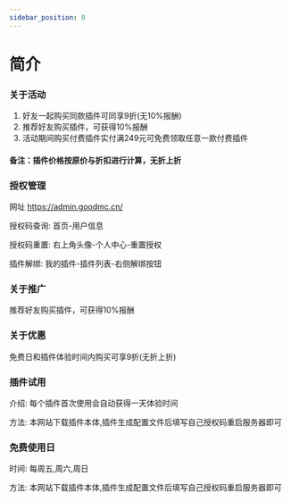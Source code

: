 ```yaml
---
sidebar_position: 0
---
```


# 简介

### **关于活动**

1. 好友一起购买同款插件可同享9折(无10%报酬)
2. 推荐好友购买插件，可获得10%报酬
3. 活动期间购买付费插件实付满249元可免费领取任意一款付费插件

#### 备注：插件价格按原价与折扣进行计算，无折上折


### **授权管理**

网址 https://admin.goodmc.cn/

授权码查询: 首页-用户信息

授权码重置: 右上角头像-个人中心-重置授权

插件解绑: 我的插件-插件列表-右侧解绑按钮

### **关于推广**

推荐好友购买插件，可获得10%报酬

### **关于优惠**

免费日和插件体验时间内购买可享9折(无折上折)

### **插件试用**

介绍: 每个插件首次使用会自动获得一天体验时间

方法: 本网站下载插件本体,插件生成配置文件后填写自己授权码重启服务器即可

### **免费使用日**

时间: 每周五,周六,周日

方法: 本网站下载插件本体,插件生成配置文件后填写自己授权码重启服务器即可
